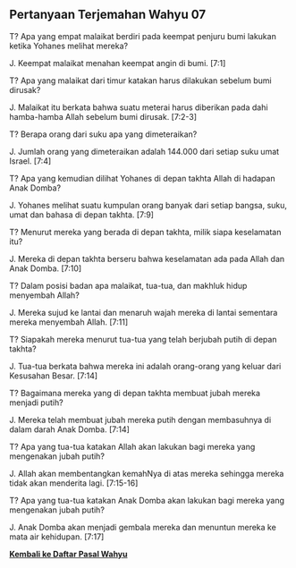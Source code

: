 ## Pertanyaan Terjemahan Wahyu 07 ##

T? Apa yang empat malaikat berdiri pada keempat penjuru bumi lakukan ketika Yohanes melihat mereka?

J. Keempat malaikat menahan keempat angin di bumi. [7:1]

T? Apa yang malaikat dari timur katakan harus dilakukan sebelum bumi dirusak?

J. Malaikat itu berkata bahwa suatu meterai harus diberikan pada dahi hamba-hamba Allah sebelum bumi dirusak. [7:2-3]

T? Berapa orang dari suku apa yang dimeteraikan?

J. Jumlah orang yang dimeteraikan adalah 144.000 dari setiap suku umat Israel. [7:4]

T? Apa yang kemudian dilihat Yohanes di depan takhta Allah di hadapan Anak Domba?

J. Yohanes melihat suatu kumpulan orang banyak dari setiap bangsa, suku, umat dan bahasa di depan takhta. [7:9]

T? Menurut mereka yang berada di depan takhta, milik siapa keselamatan itu?

J. Mereka di depan takhta berseru bahwa keselamatan ada pada Allah dan Anak Domba. [7:10]

T? Dalam posisi badan apa malaikat, tua-tua, dan makhluk hidup menyembah Allah?

J. Mereka sujud ke lantai dan menaruh wajah mereka di lantai sementara mereka menyembah Allah. [7:11]

T? Siapakah mereka menurut tua-tua yang telah berjubah putih di depan takhta?

J. Tua-tua berkata bahwa mereka ini adalah orang-orang yang keluar dari Kesusahan Besar. [7:14]

T? Bagaimana mereka yang di depan takhta membuat jubah mereka menjadi putih?

J. Mereka telah membuat jubah mereka putih dengan membasuhnya di dalam darah Anak Domba. [7:14]

T? Apa yang tua-tua katakan Allah akan lakukan bagi mereka yang mengenakan jubah putih?

J. Allah akan membentangkan kemahNya di atas mereka sehingga mereka tidak akan menderita lagi. [7:15-16]

T? Apa yang tua-tua katakan Anak Domba akan lakukan bagi mereka yang mengenakan jubah putih?

J. Anak Domba akan menjadi gembala mereka dan menuntun mereka ke mata air kehidupan. [7:17]

__[Kembali ke Daftar Pasal Wahyu](./)__

